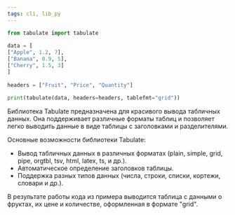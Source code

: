 ```yaml
---
tags: cli, lib_py
---
```


```python
from tabulate import tabulate  
  
data = [  
["Apple", 1.2, 7],  
["Banana", 0.9, 5],  
["Cherry", 1.5, 3]  
]  
  
headers = ["Fruit", "Price", "Quantity"]  
  
print(tabulate(data, headers=headers, tablefmt="grid"))
```

Библиотека Tabulate предназначена для красивого вывода табличных данных. Она поддерживает различные форматы таблиц и позволяет легко выводить данные в виде таблицы с заголовками и разделителями.

Основные возможности библиотеки Tabulate:
- Вывод табличных данных в различных форматах (plain, simple, grid, pipe, orgtbl, tsv, html, latex, ts, и др.).
- Автоматическое определение заголовков таблицы.
- Поддержка разных типов данных (числа, строки, списки, кортежи, словари и др.).

В результате работы кода из примера выводится таблица с данными о фруктах, их цене и количестве, оформленная в формате "grid".

